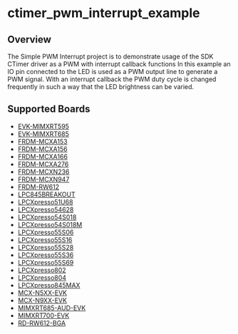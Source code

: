 # ctimer_pwm_interrupt_example

## Overview
The Simple PWM Interrupt project is to demonstrate usage of the SDK CTimer driver as a PWM with interrupt callback functions
In this example an IO pin connected to the LED is used as a PWM output line to generate a PWM signal.
With an interrupt callback the PWM duty cycle is changed frequently in such a way that the LED brightness can be varied.

## Supported Boards
- [EVK-MIMXRT595](../../../_boards/evkmimxrt595/driver_examples/ctimer/simple_pwm_interrupt/example_board_readme.md)
- [EVK-MIMXRT685](../../../_boards/evkmimxrt685/driver_examples/ctimer/simple_pwm_interrupt/example_board_readme.md)
- [FRDM-MCXA153](../../../_boards/frdmmcxa153/driver_examples/ctimer/simple_pwm_interrupt/example_board_readme.md)
- [FRDM-MCXA156](../../../_boards/frdmmcxa156/driver_examples/ctimer/simple_pwm_interrupt/example_board_readme.md)
- [FRDM-MCXA166](../../../_boards/frdmmcxa166/driver_examples/ctimer/simple_pwm_interrupt/example_board_readme.md)
- [FRDM-MCXA276](../../../_boards/frdmmcxa276/driver_examples/ctimer/simple_pwm_interrupt/example_board_readme.md)
- [FRDM-MCXN236](../../../_boards/frdmmcxn236/driver_examples/ctimer/simple_pwm_interrupt/example_board_readme.md)
- [FRDM-MCXN947](../../../_boards/frdmmcxn947/driver_examples/ctimer/simple_pwm_interrupt/example_board_readme.md)
- [FRDM-RW612](../../../_boards/frdmrw612/driver_examples/ctimer/simple_pwm_interrupt/example_board_readme.md)
- [LPC845BREAKOUT](../../../_boards/lpc845breakout/driver_examples/ctimer/simple_pwm_interrupt/example_board_readme.md)
- [LPCXpresso51U68](../../../_boards/lpcxpresso51u68/driver_examples/ctimer/simple_pwm_interrupt/example_board_readme.md)
- [LPCXpresso54628](../../../_boards/lpcxpresso54628/driver_examples/ctimer/simple_pwm_interrupt/example_board_readme.md)
- [LPCXpresso54S018](../../../_boards/lpcxpresso54s018/driver_examples/ctimer/simple_pwm_interrupt/example_board_readme.md)
- [LPCXpresso54S018M](../../../_boards/lpcxpresso54s018m/driver_examples/ctimer/simple_pwm_interrupt/example_board_readme.md)
- [LPCXpresso55S06](../../../_boards/lpcxpresso55s06/driver_examples/ctimer/simple_pwm_interrupt/example_board_readme.md)
- [LPCXpresso55S16](../../../_boards/lpcxpresso55s16/driver_examples/ctimer/simple_pwm_interrupt/example_board_readme.md)
- [LPCXpresso55S28](../../../_boards/lpcxpresso55s28/driver_examples/ctimer/simple_pwm_interrupt/example_board_readme.md)
- [LPCXpresso55S36](../../../_boards/lpcxpresso55s36/driver_examples/ctimer/simple_pwm_interrupt/example_board_readme.md)
- [LPCXpresso55S69](../../../_boards/lpcxpresso55s69/driver_examples/ctimer/simple_pwm_interrupt/example_board_readme.md)
- [LPCXpresso802](../../../_boards/lpcxpresso802/driver_examples/ctimer/simple_pwm_interrupt/example_board_readme.md)
- [LPCXpresso804](../../../_boards/lpcxpresso804/driver_examples/ctimer/simple_pwm_interrupt/example_board_readme.md)
- [LPCXpresso845MAX](../../../_boards/lpcxpresso845max/driver_examples/ctimer/simple_pwm_interrupt/example_board_readme.md)
- [MCX-N5XX-EVK](../../../_boards/mcxn5xxevk/driver_examples/ctimer/simple_pwm_interrupt/example_board_readme.md)
- [MCX-N9XX-EVK](../../../_boards/mcxn9xxevk/driver_examples/ctimer/simple_pwm_interrupt/example_board_readme.md)
- [MIMXRT685-AUD-EVK](../../../_boards/mimxrt685audevk/driver_examples/ctimer/simple_pwm_interrupt/example_board_readme.md)
- [MIMXRT700-EVK](../../../_boards/mimxrt700evk/driver_examples/ctimer/simple_pwm_interrupt/example_board_readme.md)
- [RD-RW612-BGA](../../../_boards/rdrw612bga/driver_examples/ctimer/simple_pwm_interrupt/example_board_readme.md)
